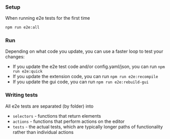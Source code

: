 ### Setup

When running e2e tests for the first time

```bash
npm run e2e:all
```

### Run

Depending on what code you update, you can use a faster loop to test your changes:

- If you update the e2e test code and/or config.yaml/json, you can run `npm run e2e:quick`
- If you update the extension code, you can run `npm run e2e:recompile`
- If you update the gui code, you can run `npm run e2e:rebuild-gui`

### Writing tests

All e2e tests are separated (by folder) into

- `selectors` - functions that return elements
- `actions` - functions that perform actions on the editor
- `tests` - the actual tests, which are typically longer paths of functionality rather than individual actions
